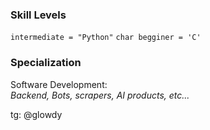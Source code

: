 ### Skill Levels

`intermediate = "Python"`
`char begginer = 'C'`

### Specialization
Software Development:  
*Backend, Bots, scrapers, AI products, etc...*

tg: @glowdy
